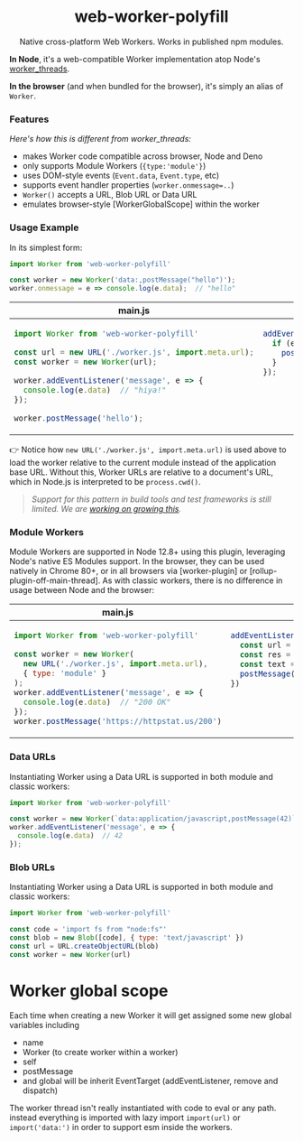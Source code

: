 <h1 align="center">
  web-worker-polyfill
</h1>
<p align="center">
  Native cross-platform Web Workers. Works in published npm modules.
</p>

**In Node**, it's a web-compatible Worker implementation atop Node's [worker_threads](https://nodejs.org/api/worker_threads.html).

**In the browser** (and when bundled for the browser), it's simply an alias of `Worker`.

### Features

_Here's how this is different from worker_threads:_

- makes Worker code compatible across browser, Node and Deno
- only supports Module Workers (`{type:'module'}`)
- uses DOM-style events (`Event.data`, `Event.type`, etc)
- supports event handler properties (`worker.onmessage=..`)
- `Worker()` accepts a URL, Blob URL or Data URL
- emulates browser-style [WorkerGlobalScope] within the worker

### Usage Example

In its simplest form:

```js
import Worker from 'web-worker-polyfill'

const worker = new Worker('data:,postMessage("hello")');
worker.onmessage = e => console.log(e.data);  // "hello"
```

<table>
<thead><tr><th><strong>main.js</strong></th><th><strong>worker.js</strong></th></tr></thead>
<tbody><tr><td>

```js
import Worker from 'web-worker-polyfill'

const url = new URL('./worker.js', import.meta.url);
const worker = new Worker(url);

worker.addEventListener('message', e => {
  console.log(e.data)  // "hiya!"
});

worker.postMessage('hello');
```

</td><td valign="top">

```js
addEventListener('message', e => {
  if (e.data === 'hello') {
    postMessage('hiya!');
  }
});
```

</td></tr></tbody>
</table>

👉 Notice how `new URL('./worker.js', import.meta.url)` is used above to load the worker relative to the current module instead of the application base URL. Without this, Worker URLs are relative to a document's URL, which in Node.js is interpreted to be `process.cwd()`.

> _Support for this pattern in build tools and test frameworks is still limited. We are [working on growing this](https://github.com/developit/web-worker/issues/4)._

### Module Workers

Module Workers are supported in Node 12.8+ using this plugin, leveraging Node's native ES Modules support.
In the browser, they can be used natively in Chrome 80+, or in all browsers via [worker-plugin] or [rollup-plugin-off-main-thread]. As with classic workers, there is no difference in usage between Node and the browser:

<table>
<thead><tr><th><strong>main.js</strong></th><th><strong>worker.js</strong></th></tr></thead>
<tbody><tr><td>

```js
import Worker from 'web-worker-polyfill'

const worker = new Worker(
  new URL('./worker.js', import.meta.url),
  { type: 'module' }
);
worker.addEventListener('message', e => {
  console.log(e.data)  // "200 OK"
});
worker.postMessage('https://httpstat.us/200')
```

</td><td valign="top">

```js
addEventListener('message', async e => {
  const url = e.data
  const res = await fetch(url)
  const text = await res.text()
  postMessage(text)
})
```

</td></tr></tbody>
</table>


### Data URLs

Instantiating Worker using a Data URL is supported in both module and classic workers:

```js
import Worker from 'web-worker-polyfill'

const worker = new Worker(`data:application/javascript,postMessage(42)`);
worker.addEventListener('message', e => {
  console.log(e.data)  // 42
});
```

### Blob URLs

Instantiating Worker using a Data URL is supported in both module and classic workers:

```js
import Worker from 'web-worker-polyfill'

const code = 'import fs from "node:fs"'
const blob = new Blob([code], { type: 'text/javascript' })
const url = URL.createObjectURL(blob)
const worker = new Worker(url)
```

# Worker global scope

Each time when creating a new Worker it will get assigned some new global variables
including
- name
- Worker (to create worker within a worker)
- self
- postMessage
- and global will be inherit EventTarget (addEventListener, remove and dispatch)

The worker thread isn't really instantiated with code to eval or any path.
instead everything is imported with lazy import `import(url)` or `import('data:')`
in order to support esm inside the workers.